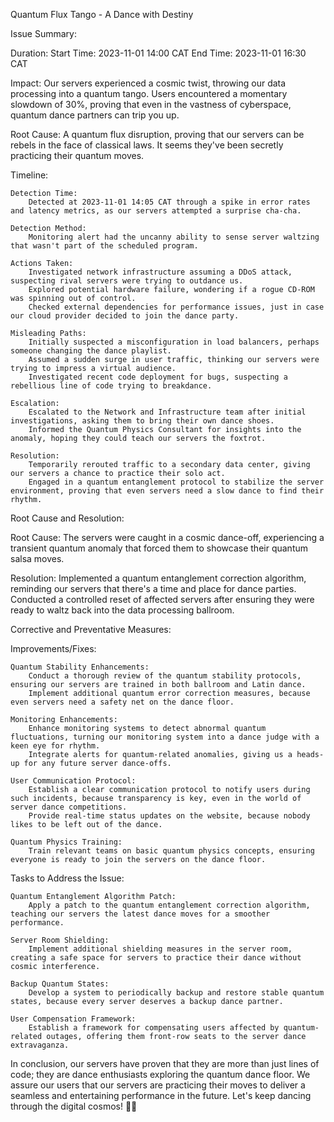 Quantum Flux Tango - A Dance with Destiny

Issue Summary:

Duration:
Start Time: 2023-11-01 14:00 CAT
End Time: 2023-11-01 16:30 CAT

Impact:
Our servers experienced a cosmic twist, throwing our data processing into a quantum tango. Users encountered a momentary slowdown of 30%, proving that even in the vastness of cyberspace, quantum dance partners can trip you up.

Root Cause:
A quantum flux disruption, proving that our servers can be rebels in the face of classical laws. It seems they've been secretly practicing their quantum moves.

Timeline:

    Detection Time:
        Detected at 2023-11-01 14:05 CAT through a spike in error rates and latency metrics, as our servers attempted a surprise cha-cha.

    Detection Method:
        Monitoring alert had the uncanny ability to sense server waltzing that wasn't part of the scheduled program.

    Actions Taken:
        Investigated network infrastructure assuming a DDoS attack, suspecting rival servers were trying to outdance us.
        Explored potential hardware failure, wondering if a rogue CD-ROM was spinning out of control.
        Checked external dependencies for performance issues, just in case our cloud provider decided to join the dance party.

    Misleading Paths:
        Initially suspected a misconfiguration in load balancers, perhaps someone changing the dance playlist.
        Assumed a sudden surge in user traffic, thinking our servers were trying to impress a virtual audience.
        Investigated recent code deployment for bugs, suspecting a rebellious line of code trying to breakdance.

    Escalation:
        Escalated to the Network and Infrastructure team after initial investigations, asking them to bring their own dance shoes.
        Informed the Quantum Physics Consultant for insights into the anomaly, hoping they could teach our servers the foxtrot.

    Resolution:
        Temporarily rerouted traffic to a secondary data center, giving our servers a chance to practice their solo act.
        Engaged in a quantum entanglement protocol to stabilize the server environment, proving that even servers need a slow dance to find their rhythm.

Root Cause and Resolution:

Root Cause:
The servers were caught in a cosmic dance-off, experiencing a transient quantum anomaly that forced them to showcase their quantum salsa moves.

Resolution:
Implemented a quantum entanglement correction algorithm, reminding our servers that there's a time and place for dance parties. Conducted a controlled reset of affected servers after ensuring they were ready to waltz back into the data processing ballroom.

Corrective and Preventative Measures:

Improvements/Fixes:

    Quantum Stability Enhancements:
        Conduct a thorough review of the quantum stability protocols, ensuring our servers are trained in both ballroom and Latin dance.
        Implement additional quantum error correction measures, because even servers need a safety net on the dance floor.

    Monitoring Enhancements:
        Enhance monitoring systems to detect abnormal quantum fluctuations, turning our monitoring system into a dance judge with a keen eye for rhythm.
        Integrate alerts for quantum-related anomalies, giving us a heads-up for any future server dance-offs.

    User Communication Protocol:
        Establish a clear communication protocol to notify users during such incidents, because transparency is key, even in the world of server dance competitions.
        Provide real-time status updates on the website, because nobody likes to be left out of the dance.

    Quantum Physics Training:
        Train relevant teams on basic quantum physics concepts, ensuring everyone is ready to join the servers on the dance floor.

Tasks to Address the Issue:

    Quantum Entanglement Algorithm Patch:
        Apply a patch to the quantum entanglement correction algorithm, teaching our servers the latest dance moves for a smoother performance.

    Server Room Shielding:
        Implement additional shielding measures in the server room, creating a safe space for servers to practice their dance without cosmic interference.

    Backup Quantum States:
        Develop a system to periodically backup and restore stable quantum states, because every server deserves a backup dance partner.

    User Compensation Framework:
        Establish a framework for compensating users affected by quantum-related outages, offering them front-row seats to the server dance extravaganza.

In conclusion, our servers have proven that they are more than just lines of code; they are dance enthusiasts exploring the quantum dance floor. We assure our users that our servers are practicing their moves to deliver a seamless and entertaining performance in the future. Let's keep dancing through the digital cosmos! 💃🕺

